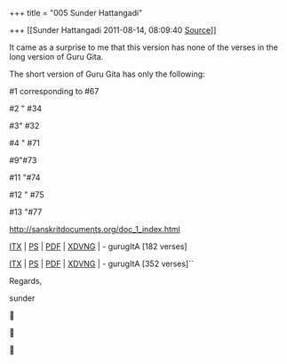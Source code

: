 +++
title = "005 Sunder Hattangadi"

+++
[[Sunder Hattangadi	2011-08-14, 08:09:40 [Source](https://groups.google.com/g/samskrita/c/TgVapC84QLA)]]



It came as a surprise to me that this version has none of the verses in the long version of Guru Gita.



The short version of Guru Gita has only the following:



#1 corresponding to #67



#2 " #34



#3" #32



#4 " #71



#9"#73



#11 "#74



#12 " #75



#13 "#77





<http://sanskritdocuments.org/doc_1_index.html>



[ITX](http://us.mg4.mail.yahoo.com/neo/gurugiitaa.itx) \| [PS](http://us.mg4.mail.yahoo.com/neo/gurugiitaa.ps) \| [PDF](http://us.mg4.mail.yahoo.com/all_pdf/gurugiitaa.pdf) \| [XDVNG](http://us.mg4.mail.yahoo.com/neo/gurugiitaa.html) \| - gurugItA \[182 verses\]



[ITX](http://us.mg4.mail.yahoo.com/neo/gurugita.itx) \| [PS](http://us.mg4.mail.yahoo.com/neo/gurugita.ps) \| [PDF](http://us.mg4.mail.yahoo.com/all_pdf/gurugita.pdf) \| [XDVNG](http://us.mg4.mail.yahoo.com/neo/gurugita.html) \| - gurugItA
\[352 verses\]``







Regards,



sunder











  







